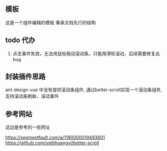 ## 模板
这是一个组件编辑的模板  秉承文档先行的结构

## todo 代办

1. 点击事件失效，无法用鼠标拖动滚动条，只能用滑轮滚动，后续需要修复此bug

## 封装插件思路
ant-design-vue 中没有提供滚动条组件, 通过better-scroll实现一个滚动条组件, 支持滚动条刷新、滚动事件


## 参考网站
这边是参考的一些网址

https://segmentfault.com/a/1190000019493601
https://github.com/ustbhuangyi/better-scroll






